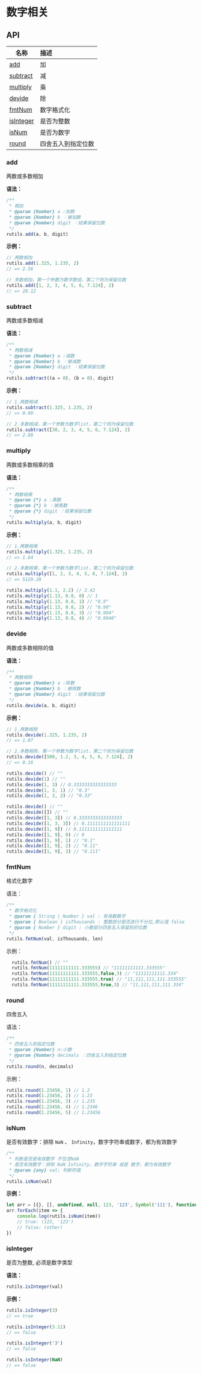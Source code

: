 # 数字相关

## API

| 名称                               | 描述               |
| ---------------------------------- | :----------------- |
| <a href="#add">add</a>             | 加                 |
| <a href="#subtract">subtract</a>   | 减                 |
| <a href="#multiply">multiply</a>   | 乘                 |
| <a href="#devide">devide</a>       | 除                 |
| <a href="#fmtnum">fmtNum</a>       | 数字格式化         |
| <a href="#isinteger">isInteger</a> | 是否为整数         |
| <a href="#isnum">isNum</a>         | 是否为数字         |
| <a href="#round">round</a>         | 四舍五入到指定位数 |

### add

两数或多数相加

**语法：**

```javascript
/**
 * 相加
 * @param {Number} a :加数
 * @param {Number} b ：被加数
 * @param {Number} digit ：结果保留位数
 */
rutils.add(a, b, digit)
```

**示例：**

```javascript
// 两数相加
rutils.add(1.325, 1.235, 2)
// => 2.56

// 多数相加，第一个参数为数字数组，第二个则为保留位数
rutils.add([1, 2, 3, 4, 5, 6, 7.124], 2)
// => 28.12
```

### subtract

两数或多数相减

**语法：**

```javascript
/**
 * 两数相减
 * @param {Number} a :减数
 * @param {Number} b ：被减数
 * @param {Number} digit ：结果保留位数
 */
rutils.subtract((a = 0), (b = 0), digit)
```

**示例：**

```javascript
// 1.两数相减
rutils.subtract(1.325, 1.235, 2)
// => 0.09

// 2.多数相减，第一个参数为数字list，第二个则为保留位数
rutils.subtract([30, 2, 3, 4, 5, 6, 7.124], 2)
// => 2.88
```

### multiply

两数或多数相乘的值

**语法：**

```javascript
/**
 * 两数相乘
 * @param {*} a :乘数
 * @param {*} b ：被乘数
 * @param {*} digit ：结果保留位数
 */
rutils.multiply(a, b, digit)
```

**示例：**

```javascript
// 1.两数相乘
rutils.multiply(1.325, 1.235, 2)
// => 1.64

// 2.多数相乘，第一个参数为数字list，第二个则为保留位数
rutils.multiply([1, 2, 3, 4, 5, 6, 7.124], 2)
// => 5129.28

rutils.multiply(1.1, 2.2) // 2.42
rutils.multiply(1.13, 0.8, 0) // 1
rutils.multiply(1.13, 0.8, 1) // "0.9"
rutils.multiply(1.13, 0.8, 2) // "0.90"
rutils.multiply(1.13, 0.8, 3) // "0.904"
rutils.multiply(1.13, 0.8, 4) // "0.9040"
```

### devide

两数或多数相除的值

**语法：**

```javascript
/**
 * 两数相除
 * @param {Number} a :除数
 * @param {Number} b ：被除数
 * @param {Number} digit ：结果保留位数
 */
rutils.devide(a, b, digit)
```

**示例：**

```javascript
// 1.两数相除
rutils.devide(1.325, 1.235, 2)
// => 1.07

// 2.多数相除，第一个参数为数字list，第二个则为保留位数
rutils.devide([500, 1.2, 3, 4, 5, 6, 7.124], 2)
// => 0.16

rutils.devide() // ""
rutils.devide(1) // ""
rutils.devide(1, 3) // 0.3333333333333333
rutils.devide(1, 3, 1) // "0.3"
rutils.devide(1, 3, 2) // "0.33"

rutils.devide() // ""
rutils.devide([]) // ""
rutils.devide([1, 3]) // 0.3333333333333333
rutils.devide([1, 3, 3]) // 0.1111111111111111
rutils.devide([1, 9]) // 0.1111111111111111
rutils.devide([1, 9], 0) // 0
rutils.devide([1, 9], 1) // "0.1"
rutils.devide([1, 9], 2) // "0.11"
rutils.devide([1, 9], 3) // "0.111"
```

### fmtNum

格式化数字

语法：

```js
/**
 * 数字格式化
 * @param { String | Number } val : 有效数数字
 * @param { Boolean } isThousands : 整数部分是否进行千分位,默认值 false
 * @param { Number } digit : 小数部分四舍五入保留到的位数
 */
rutils.fmtNum(val, isThousands, len)
```

示例：

```js
  rutils.fmtNum() // ""
  rutils.fmtNum(11111111111.333555) // "11111111111.333555"
  rutils.fmtNum(11111111111.333555,false,3) // "11111111111.334"
  rutils.fmtNum(11111111111.333555,true) // "11,111,111,111.333555"
  rutils.fmtNum(11111111111.333555,true,3) // "11,111,111,111.334"
```

### round

四舍五入

语法：

```js
/**
 * 四舍五入到指定位数
 * @param {Number} n:小数
 * @param {Number} decimals ：四舍五入到指定位数
 */
rutils.round(n, decimals)
```

示例：

```js
rutils.round(1.23456, 1) // 1.2
rutils.round(1.23456, 2) // 1.23
rutils.round(1.23456, 3) // 1.235
rutils.round(1.23456, 4) // 1.2346
rutils.round(1.23456, 5) // 1.23456
```

### isNum

是否有效数字：排除 `NaN` 、 `Infinity`，数字字符串或数字，都为有效数字

```javascript
/**
 * 判断是否是有效数字 不包含NaN
 * 是否有效数字：排除 NaN Infinity，数字字符串 或是 数字，都为有效数字
 * @param {any} val: 判断的值
 */
rutils.isNum(val)
```

**示例：**

```javascript
let arr = [{}, [], undefined, null, 123, '123', Symbol('111'), function () {}, new Date(), false, /\d+/gi, NaN, Infinity]
arr.forEach(item => {
    console.log(rutils.isNum(item))
    // true: (123, '123')
    // false: (other)
})
```

### isInteger

是否为整数, 必须是数字类型

**语法：**

```javascript
rutils.isInteger(val)
```

**示例：**

```javascript
rutils.isInteger(3)
// => true

rutils.isInteger(3.11)
// => false

rutils.isInteger('3')
// => false

rutils.isInteger(NaN)
// => false
```
